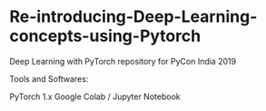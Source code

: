 # Re-introducing-Deep-Learning-concepts-using-Pytorch
Deep Learning with PyTorch repository for PyCon India 2019


Tools and Softwares:

PyTorch 1.x
Google Colab / Jupyter Notebook
